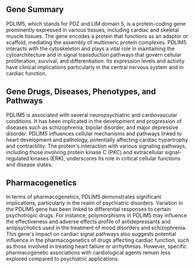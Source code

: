 ## Gene Summary
PDLIM5, which stands for PDZ and LIM domain 5, is a protein-coding gene prominently expressed in various tissues, including cardiac and skeletal muscle tissues. The gene encodes a protein that functions as an adaptor or scaffold, mediating the assembly of multimeric protein complexes. PDLIM5 interacts with the cytoskeleton and plays a vital role in maintaining the cytoarchitecture and in signal transduction pathways that govern cellular proliferation, survival, and differentiation. Its expression levels and activity have clinical implications particularly in the central nervous system and in cardiac function.

## Gene Drugs, Diseases, Phenotypes, and Pathways
PDLIM5 is associated with several neuropsychiatric and cardiovascular conditions. It has been implicated in the development and progression of diseases such as schizophrenia, bipolar disorder, and major depressive disorder. PDLIM5 influences cellular mechanisms and pathways linked to heart development and pathology, potentially affecting cardiac hypertrophy and contractility. The protein's interaction with various signaling pathways, including those involving protein kinase C (PKC) and extracellular signal-regulated kinases (ERK), underscores its role in critical cellular functions and disease states.

## Pharmacogenetics
In terms of pharmacogenetics, PDLIM5 demonstrates significant implications, particularly in the realm of psychiatric disorders. Variation in the PDLIM5 gene has been linked to differential responses to certain psychotropic drugs. For instance, polymorphisms in PDLIM5 may influence the effectiveness and adverse effects profile of antidepressants and antipsychotics used in the treatment of mood disorders and schizophrenia. This gene's impact on cardiac signal pathways also suggests potential influence in the pharmacogenetics of drugs affecting cardiac function, such as those involved in treating heart failure or arrhythmias. However, specific pharmacogenetic associations with cardiological agents remain less explored compared to psychiatric applications.